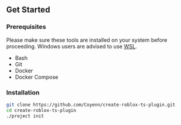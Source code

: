 ## Get Started
### Prerequisites

Please make sure these tools are installed on your system before proceeding. Windows users are advised to use [WSL](https://docs.microsoft.com/windows/wsl/about).

- Bash
- Git
- Docker
- Docker Compose

### Installation
```bash
git clone https://github.com/Coyenn/create-roblox-ts-plugin.git
cd create-roblox-ts-plugin
./project init
```